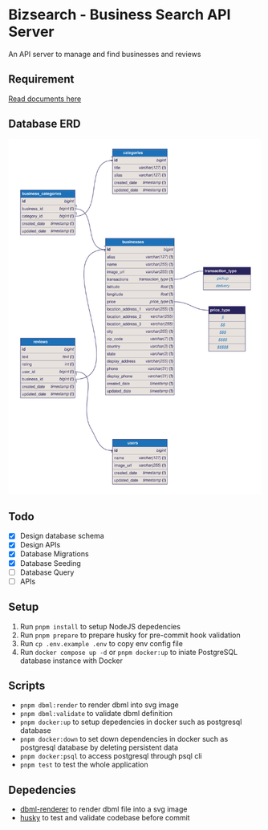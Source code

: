 # Bizsearch - Business Search API Server

An API server to manage and find businesses and reviews

## Requirement

[Read documents here](./documents/README.md)

## Database ERD

![Database ERD](./documents/database.svg)

## Todo

- [X] Design database schema
- [X] Design APIs
- [X] Database Migrations
- [X] Database Seeding
- [ ] Database Query
- [ ] APIs

## Setup

1. Run `pnpm install` to setup NodeJS depedencies
2. Run `pnpm prepare` to prepare husky for pre-commit hook validation
3. Run `cp .env.example .env` to copy env config file
4. Run `docker compose up -d` or `pnpm docker:up` to iniate PostgreSQL database instance with Docker

## Scripts

- `pnpm dbml:render` to render dbml into svg image
- `pnpm dbml:validate` to validate dbml definition
- `pnpm docker:up` to setup depedencies in docker such as postgresql database
- `pnpm docker:down` to set down dependencies in docker such as postgresql database by deleting persistent data
- `pnpm docker:psql` to access postgresql through psql cli
- `pnpm test` to test the whole application

## Depedencies

- [dbml-renderer](https://github.com/softwaretechnik-berlin/dbml-renderer) to render dbml file into a svg image
- [husky](https://typicode.github.io/husky/) to test and validate codebase before commit
